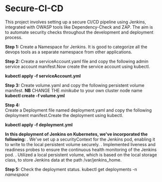 # Secure-CI-CD
This project involves setting up a secure CI/CD pipeline using Jenkins, integrated with OWASP tools like Dependency-Check and ZAP. The aim is to automate security checks throughout the development and deployment process.

**Step 1:**
Create a Namespace for Jenkins. It is good to categorize all the devops tools as a separate namespace from other applications.

**Step 2:**
Create a serviceAccount.yaml file and copy the following admin service account manifest.Now create the service account using kubectl.

**kubectl apply -f serviceAccount.yml**

**Step 3:** 
Create volume.yaml and copy the following persistent volume manifest. **NB** CHANGE THE *minikube* to your  own  cluster  node  name
**kubectl create -f volume.yml**

**Step 4:**  
Create a Deployment file named deployment.yaml and copy the following deployment manifest.Create the deployment using kubectl.

**kubectl apply -f deployment.yml**

**In this deployment of Jenkins on Kubernetes, we've incorporated the following:**
. We've set up a securityContext for the Jenkins pod, enabling it to write to the local persistent volume securely.
. Implemented liveness and readiness probes to ensure the continuous health monitoring of the Jenkins pod.
. Utilized a local persistent volume, which is based on the local storage class, to store Jenkins data at the path /var/jenkins_home.

**Step 5:** 
Check the deployment status. kubectl get deployments -n *namespace*
